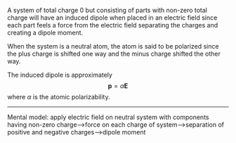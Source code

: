 A system of total charge 0 but consisting of parts with non-zero total charge will have an induced dipole when placed in an electric field since each part feels a force from the electric field separating the charges and creating a dipole moment.

When the system is a neutral atom, the atom is said to be polarized since the plus charge is shifted one way and the minus charge shifted the other way.

The induced dipole is approximately $$\mathbf{p}=\alpha \mathbf{E}$$ where $\alpha$ is the atomic polarizability.

---
Mental model:
apply electric field on neutral system with components having non-zero charge-->force on each charge of system-->separation of positive and negative charges-->dipole moment